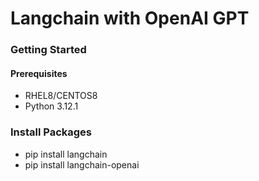 # Langchain with OpenAI GPT

### Getting Started

#### Prerequisites
- RHEL8/CENTOS8
- Python 3.12.1

### Install Packages 
- pip install langchain
- pip install langchain-openai 
